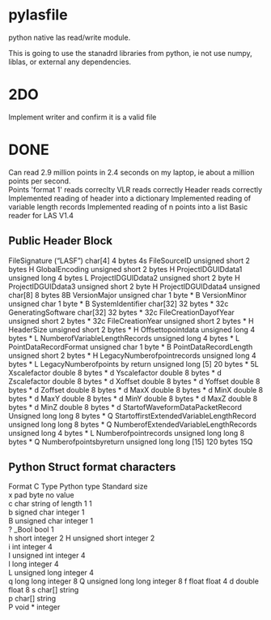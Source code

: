# pylasfile
python native las read/write module.

This is going to use the stanadrd libraries from python, ie not use numpy, liblas, or external any dependencies.

# 2DO
Implement writer and confirm it is a valid file

# DONE
Can read 2.9 million points in 2.4 seconds on my laptop, ie about a million points per second.  
Points 'format 1' reads correclty
VLR reads correctly
Header reads correctly
Implemented reading of header into a dictionary
Implemented reading of variable length records
Implemented reading of n points into a list
Basic reader for LAS V1.4


## Public Header Block
FileSignature (“LASF”) char[4] 4 bytes                          4s
FileSourceID unsigned short 2 bytes                             H
GlobalEncoding unsigned short 2 bytes                           H
ProjectIDGUIDdata1 unsigned long 4 bytes                        L
ProjectIDGUIDdata2 unsigned short 2 byte                        H
ProjectIDGUIDdata3 unsigned short 2 byte                        H
ProjectIDGUIDdata4 unsigned char[8] 8 bytes                     8B
VersionMajor unsigned char 1 byte *                             B
VersionMinor unsigned char 1 byte *                             B
SystemIdentifier char[32] 32 bytes *                            32c
GeneratingSoftware char[32] 32 bytes *                          32c
FileCreationDayofYear unsigned short 2 bytes *                  32c
FileCreationYear unsigned short 2 bytes *                       H
HeaderSize unsigned short 2 bytes *                             H
Offsettopointdata unsigned long 4 bytes *                       L
NumberofVariableLengthRecords unsigned long 4 bytes *           L
PointDataRecordFormat unsigned char 1 byte *                    B
PointDataRecordLength unsigned short 2 bytes *                  H
LegacyNumberofpointrecords unsigned long 4 bytes *              L
LegacyNumberofpoints by return unsigned long [5] 20 bytes *     5L
Xscalefactor double 8 bytes *                                   d
Yscalefactor double 8 bytes *                                   d
Zscalefactor double 8 bytes *                                   d
Xoffset double 8 bytes *                                        d
Yoffset double 8 bytes *                                        d
Zoffset double 8 bytes *                                        d
MaxX double 8 bytes *                                           d
MinX double 8 bytes *                                           d
MaxY double 8 bytes *                                           d
MinY double 8 bytes *                                           d
MaxZ double 8 bytes *                                           d
MinZ double 8 bytes *                                           d
StartofWaveformDataPacketRecord Unsigned long long 8 bytes *    Q
StartoffirstExtendedVariableLengthRecord unsigned long long 8 bytes *   Q
NumberofExtendedVariableLengthRecords unsigned long 4 bytes *           L
Numberofpointrecords unsigned long long 8 bytes *                       Q
Numberofpointsbyreturn unsigned long long [15] 120 bytes                15Q

## Python Struct format characters
Format	C Type	            Python type	            Standard size	    
x	    pad byte	        no value	 	 
c	    char	            string of length 1	    1	 
b	    signed char	        integer	                1	
B	    unsigned char	    integer	                1	
?	    _Bool	            bool	                1	
h	    short	            integer	                2
H	    unsigned short	    integer	                2	
i	    int	                integer	                4	
I	    unsigned int	    integer	                4	
l	    long	            integer	                4	
L	    unsigned long	    integer	                4	
q	    long long	        integer 	            8
Q	    unsigned long long	integer	                8
f	    float	            float               	4
d	    double	            float               	8
s	    char[]	            string	 	 
p	    char[]	            string	 	 
P	    void *	            integer	 	